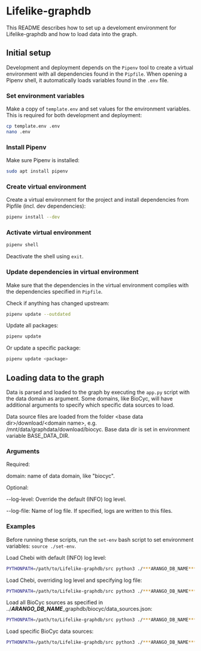 # Lifelike-graphdb

This README describes how to set up a develoment environment for Lifelike-graphdb and how to load data into the graph.

## Initial setup

Development and deployment depends on the `Pipenv` tool to create a virtual environment with all dependencies found in the `Pipfile`. When opening a Pipenv shell, it automatically loads variables found in the `.env` file.

### Set environment variables
Make a copy of `template.env` and set values for the environment variables.
This is required for both development and deployment:

``` bash
cp template.env .env
nano .env
```

### Install Pipenv
Make sure Pipenv is installed:

``` bash
sudo apt install pipenv
```

### Create virtual environment
Create a virtual environment for the project and install dependencies from Pipfile (incl. dev dependencies):

``` bash
pipenv install --dev
```

### Activate virtual environment
``` bash
pipenv shell
```

Deactivate the shell using `exit`.

### Update dependencies in virtual environment

Make sure that the dependencies in the virtual environment complies with the dependencies specified in `Pipfile`.

Check if anything has changed upstream:
``` bash
pipenv update --outdated
```

Update all packages:
``` bash
pipenv update
```

Or update a specific package:
``` bash
pipenv update <package>
```

## Loading data to the graph

Data is parsed and loaded to the graph by executing the `app.py` script with the data domain as argument. Some domains, like BioCyc, will have additional arguments to specify  which specific data sources to load.

Data source files are loaded from the folder \<base data dir>/download/\<domain name>, e.g. /mnt/data/graphdata/download/biocyc.
Base data dir is set in environment variable BASE_DATA_DIR.

### Arguments
Required:

domain: name of data domain, like "biocyc".

Optional:

--log-level: Override the default (INFO) log level.

--log-file: Name of log file. If specified, logs are written to this files.

### Examples
Before running these scripts, run the `set-env` bash script to set environment variables: `source ./set-env`.

Load Chebi with default (INFO) log level:
``` bash    
PYTHONPATH=/path/to/Lifelike-graphdb/src python3 ./***ARANGO_DB_NAME***_graphdb/app.py chebi
```

Load Chebi, overriding log level and specifying log file:
``` bash    
PYTHONPATH=/path/to/Lifelike-graphdb/src python3 ./***ARANGO_DB_NAME***_graphdb/app.py --log-file kg_load.log --log-level DEBUG chebi
```

Load all BioCyc sources as specified in ../***ARANGO_DB_NAME***_graphdb/biocyc/data_sources.json:
``` bash    
PYTHONPATH=/path/to/Lifelike-graphdb/src python3 ./***ARANGO_DB_NAME***_graphdb/app.py biocyc
```

Load specific BioCyc data sources:
``` bash    
PYTHONPATH=/path/to/Lifelike-graphdb/src python3 ./***ARANGO_DB_NAME***_graphdb/app.py biocyc --data-sources EcoCyc YeastCyc MetaCyc
```